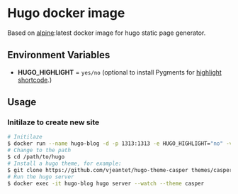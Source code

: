 # Hugo docker image

Based on [alpine](https://hub.docker.com/_/alpine/):latest docker image for hugo static page generator.

## Environment Variables

- **HUGO_HIGHLIGHT** = `yes/no` (optional to install Pygments for [highlight shortcode](http://gohugo.io/extras/highlighting/).)

## Usage

### Initilaze to create new site

```bash
# Initilaze
$ docker run --name hugo-blog -d -p 1313:1313 -e HUGO_HIGHLIGHT="no" -v /path/to/hugo:/site icyleafcn/hugo hugo new site .
# Change to the path
$ cd /path/to/hugo
# Install a hugo theme, for example:
$ git clone https://github.com/vjeantet/hugo-theme-casper themes/casper
# Run the hugo server
$ docker exec -it hugo-blog hugo server --watch --theme casper
```